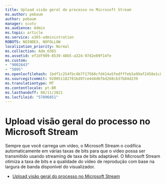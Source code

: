 ```yaml
---
title: Upload visão geral do processo no Microsoft Stream
ms.author: pebaum
author: pebaum
manager: scotv
ms.audience: Admin
ms.topic: article
ms.service: o365-administration
ROBOTS: NOINDEX, NOFOLLOW
localization_priority: Normal
ms.collection: Adm_O365
ms.assetid: ef2df989-8539-48b5-a324-97d2e09f14fe
ms.custom:
- "9002643"
- "5095"
ms.openlocfilehash: 1bdf1c254fbc4b7f17560cfd414a5fedfffeb3a99af2458e1c8f0a889ddd97bb
ms.sourcegitcommit: 920051182781bd97ce4d4d6fbd268cb37b84d239
ms.translationtype: MT
ms.contentlocale: pt-BR
ms.lasthandoff: 08/11/2021
ms.locfileid: "57896851"
---
```

# <a name="upload-process-overview-in-microsoft-stream"></a>Upload visão geral do processo no Microsoft Stream

Sempre que você carrega um vídeo, o Microsoft Stream o codifica automaticamente em várias taxas de bits para que o vídeo possa ser transmitido usando streaming de taxa de bits adaptável. O Microsoft Stream otimiza a taxa de bits e a qualidade do vídeo de reprodução com base na largura de banda disponível do visualizador.

- [Upload visão geral do processo no Microsoft Stream](https://docs.microsoft.com/stream/upload-process-overview)

